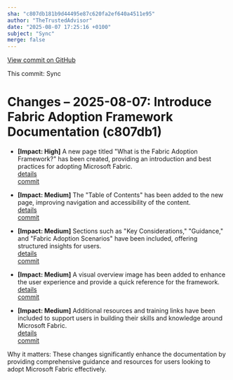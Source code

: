 ```yaml
---
sha: "c807db181b9d44495e87c620fa2ef640a4511e95"
author: "TheTrustedAdvisor"
date: "2025-08-07 17:25:16 +0100"
subject: "Sync"
merge: false
---
```


[View commit on GitHub](https://github.com/TheTrustedAdvisor/FabricAdoptionFramework/commit/c807db181b9d44495e87c620fa2ef640a4511e95)

This commit: Sync

# Changes – 2025-08-07: Introduce Fabric Adoption Framework Documentation (c807db1)

- **[Impact: High]** A new page titled "What is the Fabric Adoption Framework?" has been created, providing an introduction and best practices for adopting Microsoft Fabric.  
   [details](/docs/about/changes/2025-08-07-what-is-the-fabric-adoption-framework)  
   [commit](https://github.com/TheTrustedAdvisor/FabricAdoptionFramework/commit/c807db181b9d44495e87c620fa2ef640a4511e95)

- **[Impact: Medium]** The "Table of Contents" has been added to the new page, improving navigation and accessibility of the content.  
   [details](/docs/about/changes/2025-08-07-what-is-the-fabric-adoption-framework)  
   [commit](https://github.com/TheTrustedAdvisor/FabricAdoptionFramework/commit/c807db181b9d44495e87c620fa2ef640a4511e95)

- **[Impact: Medium]** Sections such as "Key Considerations," "Guidance," and "Fabric Adoption Scenarios" have been included, offering structured insights for users.  
   [details](/docs/about/changes/2025-08-07-what-is-the-fabric-adoption-framework)  
   [commit](https://github.com/TheTrustedAdvisor/FabricAdoptionFramework/commit/c807db181b9d44495e87c620fa2ef640a4511e95)

- **[Impact: Medium]** A visual overview image has been added to enhance the user experience and provide a quick reference for the framework.  
   [details](/docs/about/changes/2025-08-07-what-is-the-fabric-adoption-framework)  
   [commit](https://github.com/TheTrustedAdvisor/FabricAdoptionFramework/commit/c807db181b9d44495e87c620fa2ef640a4511e95)

- **[Impact: Medium]** Additional resources and training links have been included to support users in building their skills and knowledge around Microsoft Fabric.  
   [details](/docs/about/changes/2025-08-07-what-is-the-fabric-adoption-framework)  
   [commit](https://github.com/TheTrustedAdvisor/FabricAdoptionFramework/commit/c807db181b9d44495e87c620fa2ef640a4511e95)

Why it matters: These changes significantly enhance the documentation by providing comprehensive guidance and resources for users looking to adopt Microsoft Fabric effectively.

